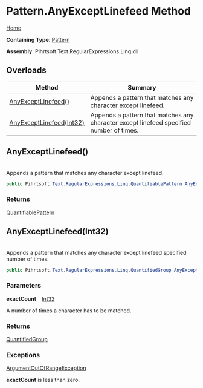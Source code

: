 # Pattern\.AnyExceptLinefeed Method

[Home](../../../../../../README.md)

**Containing Type**: [Pattern](../README.md)

**Assembly**: Pihrtsoft\.Text\.RegularExpressions\.Linq\.dll

## Overloads

| Method | Summary |
| ------ | ------- |
| [AnyExceptLinefeed()](#Pihrtsoft_Text_RegularExpressions_Linq_Pattern_AnyExceptLinefeed) | Appends a pattern that matches any character except linefeed\. |
| [AnyExceptLinefeed(Int32)](#Pihrtsoft_Text_RegularExpressions_Linq_Pattern_AnyExceptLinefeed_System_Int32_) | Appends a pattern that matches any character except linefeed specified number of times\. |

## AnyExceptLinefeed\(\) <a id="Pihrtsoft_Text_RegularExpressions_Linq_Pattern_AnyExceptLinefeed"></a>

\
Appends a pattern that matches any character except linefeed\.

```csharp
public Pihrtsoft.Text.RegularExpressions.Linq.QuantifiablePattern AnyExceptLinefeed()
```

### Returns

[QuantifiablePattern](../../QuantifiablePattern/README.md)

## AnyExceptLinefeed\(Int32\) <a id="Pihrtsoft_Text_RegularExpressions_Linq_Pattern_AnyExceptLinefeed_System_Int32_"></a>

\
Appends a pattern that matches any character except linefeed specified number of times\.

```csharp
public Pihrtsoft.Text.RegularExpressions.Linq.QuantifiedGroup AnyExceptLinefeed(int exactCount)
```

### Parameters

**exactCount** &ensp; [Int32](https://docs.microsoft.com/en-us/dotnet/api/system.int32)

A number of times a character has to be matched\.

### Returns

[QuantifiedGroup](../../QuantifiedGroup/README.md)

### Exceptions

[ArgumentOutOfRangeException](https://docs.microsoft.com/en-us/dotnet/api/system.argumentoutofrangeexception)

**exactCount** is less than zero\.

